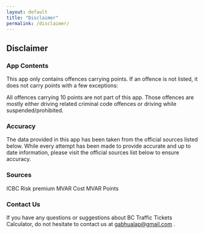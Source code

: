 ```yaml
---
layout: default
title: "Disclaimer"
permalink: /disclaimer/
---
```


## Disclaimer

### App Contents

This app only contains offences carrying points. If an offence is not listed, it does not carry points with a few exceptions:

All offences carrying 10 points are not part of this app. Those offences are mostly either driving related criminal code offences or driving while suspended/prohibited.

### Accuracy

The data provided in this app has been taken from the official sources listed below. While every attempt has been made to provide accurate and up to date information, please visit the official sources list below to ensure accuracy.

### Sources

ICBC Risk premium
MVAR Cost
MVAR Points

### Contact Us

If you have any questions or suggestions about BC Traffic Tickets Calculator, do not hesitate to contact us at gabhualap@gmail.com .

